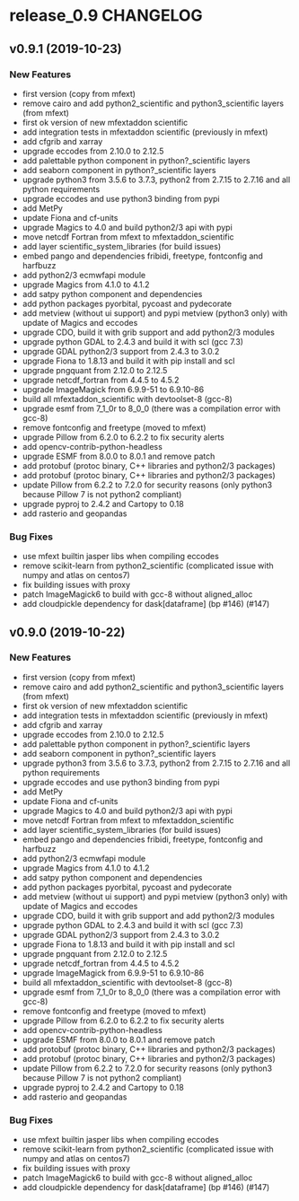 # release_0.9 CHANGELOG

## v0.9.1 (2019-10-23)

### New Features

- first version (copy from mfext)
- remove cairo and add python2_scientific and python3_scientific layers (from mfext)
- first ok version of new mfextaddon scientific
- add integration tests in mfextaddon scientific (previously in mfext)
- add cfgrib and xarray
- upgrade eccodes from 2.10.0 to 2.12.5
- add palettable python component in python?_scientific layers
- add seaborn component in python?_scientific layers
- upgrade python3 from 3.5.6 to 3.7.3, python2 from 2.7.15 to 2.7.16 and all python requirements
- upgrade eccodes and use python3 binding from pypi
- add MetPy
- update Fiona and cf-units
- upgrade Magics to 4.0 and build python2/3 api with pypi
- move netcdf Fortran from mfext to mfextaddon_scientific
- add layer scientific_system_libraries (for build issues)
- embed pango and dependencies fribidi, freetype, fontconfig and harfbuzz
- add python2/3 ecmwfapi module
- upgrade Magics from 4.1.0 to 4.1.2
- add satpy python component and dependencies
- add python packages pyorbital, pycoast and pydecorate
- add metview (without ui support) and pypi metview (python3 only) with update of Magics and eccodes
- upgrade CDO, build it with grib support and add python2/3 modules
- upgrade python GDAL to 2.4.3 and build it with scl (gcc 7.3)
- upgrade GDAL python2/3 support from 2.4.3 to 3.0.2
- upgrade Fiona to 1.8.13 and build it with pip install and scl
- upgrade pngquant from 2.12.0 to 2.12.5
- upgrade netcdf_fortran from 4.4.5 to 4.5.2
- upgrade ImageMagick from 6.9.9-51 to 6.9.10-86
- build all mfextaddon_scientific with devtoolset-8 (gcc-8)
- upgrade esmf from 7_1_0r to 8_0_0 (there was a compilation error with gcc-8)
- remove fontconfig and freetype (moved to mfext)
- upgrade Pillow from 6.2.0 to 6.2.2 to fix security alerts
- add opencv-contrib-python-headless
- upgrade ESMF from 8.0.0 to 8.0.1 and remove patch
- add protobuf (protoc binary, C++ libraries and python2/3 packages)
- add protobuf (protoc binary, C++ libraries and python2/3 packages)
- update Pillow from 6.2.2 to 7.2.0 for security reasons (only python3 because Pillow 7 is not python2 compliant)
- upgrade pyproj to 2.4.2 and Cartopy to 0.18
- add rasterio and geopandas

### Bug Fixes

- use mfext builtin jasper libs when compiling eccodes
- remove scikit-learn from python2_scientific (complicated issue with numpy and atlas on centos7)
- fix building issues with proxy
- patch ImageMagick6 to build with gcc-8 without aligned_alloc
- add cloudpickle dependency for dask[dataframe] (bp #146) (#147)

## v0.9.0 (2019-10-22)

### New Features

- first version (copy from mfext)
- remove cairo and add python2_scientific and python3_scientific layers (from mfext)
- first ok version of new mfextaddon scientific
- add integration tests in mfextaddon scientific (previously in mfext)
- add cfgrib and xarray
- upgrade eccodes from 2.10.0 to 2.12.5
- add palettable python component in python?_scientific layers
- add seaborn component in python?_scientific layers
- upgrade python3 from 3.5.6 to 3.7.3, python2 from 2.7.15 to 2.7.16 and all python requirements
- upgrade eccodes and use python3 binding from pypi
- add MetPy
- update Fiona and cf-units
- upgrade Magics to 4.0 and build python2/3 api with pypi
- move netcdf Fortran from mfext to mfextaddon_scientific
- add layer scientific_system_libraries (for build issues)
- embed pango and dependencies fribidi, freetype, fontconfig and harfbuzz
- add python2/3 ecmwfapi module
- upgrade Magics from 4.1.0 to 4.1.2
- add satpy python component and dependencies
- add python packages pyorbital, pycoast and pydecorate
- add metview (without ui support) and pypi metview (python3 only) with update of Magics and eccodes
- upgrade CDO, build it with grib support and add python2/3 modules
- upgrade python GDAL to 2.4.3 and build it with scl (gcc 7.3)
- upgrade GDAL python2/3 support from 2.4.3 to 3.0.2
- upgrade Fiona to 1.8.13 and build it with pip install and scl
- upgrade pngquant from 2.12.0 to 2.12.5
- upgrade netcdf_fortran from 4.4.5 to 4.5.2
- upgrade ImageMagick from 6.9.9-51 to 6.9.10-86
- build all mfextaddon_scientific with devtoolset-8 (gcc-8)
- upgrade esmf from 7_1_0r to 8_0_0 (there was a compilation error with gcc-8)
- remove fontconfig and freetype (moved to mfext)
- upgrade Pillow from 6.2.0 to 6.2.2 to fix security alerts
- add opencv-contrib-python-headless
- upgrade ESMF from 8.0.0 to 8.0.1 and remove patch
- add protobuf (protoc binary, C++ libraries and python2/3 packages)
- add protobuf (protoc binary, C++ libraries and python2/3 packages)
- update Pillow from 6.2.2 to 7.2.0 for security reasons (only python3 because Pillow 7 is not python2 compliant)
- upgrade pyproj to 2.4.2 and Cartopy to 0.18
- add rasterio and geopandas

### Bug Fixes

- use mfext builtin jasper libs when compiling eccodes
- remove scikit-learn from python2_scientific (complicated issue with numpy and atlas on centos7)
- fix building issues with proxy
- patch ImageMagick6 to build with gcc-8 without aligned_alloc
- add cloudpickle dependency for dask[dataframe] (bp #146) (#147)


